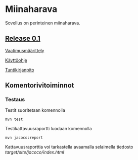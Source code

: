 # Miinaharava

Sovellus on perinteinen miinaharava.
## [Release 0.1](https://github.com/Sampyy/ot-harjoitustyo/releases/tag/viikko5)

[Vaatimusmäärittely](https://github.com/Sampyy/ot-harjoitustyo/blob/master/MineSweeper/dokumentaatio/vaatimusmaarittely.md)

[Käyttöohje](https://github.com/Sampyy/ot-harjoitustyo/blob/master/MineSweeper/dokumentaatio/kayttoohjeet.md)

[Tuntikirjanpito](https://github.com/Sampyy/ot-harjoitustyo/blob/master/MineSweeper/dokumentaatio/tuntikirjanpito.md)



## Komentorivitoiminnot

### Testaus

Testit suoritetaan komennolla

```
mvn test
```

Testikattavuusraportti luodaan komennolla

```
mvn jacoco:report
```

Kattavuusraporttia voi tarkastella avaamalla selaimella tiedosto _target/site/jacoco/index.html_